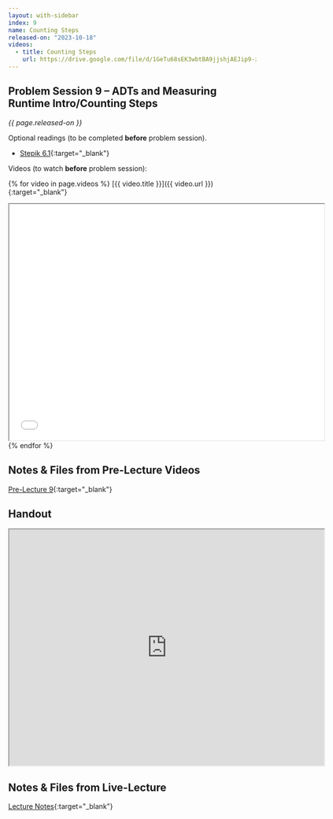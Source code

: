 ```yaml
---
layout: with-sidebar
index: 9
name: Counting Steps
released-on: "2023-10-18"
videos:
  - title: Counting Steps
    url: https://drive.google.com/file/d/1GeTu68sEK3wbtBA9jjshjAEJip9-zVRJ
---
```


## Problem Session 9 – ADTs and Measuring Runtime Intro/Counting Steps

_{{ page.released-on }}_

Optional readings (to be completed **before** problem session). 
- [Stepik 6.1](https://stepik.org/lesson/692933/step/1?unit=692543){:target="_blank"}

Videos (to watch **before** problem session):

{% for video in page.videos %}
[{{ video.title }}]({{ video.url }}){:target="_blank"}

<iframe src="{{ video.url }}/preview" width="640" height="480" allow="autoplay"></iframe>
{% endfor %}

## Notes & Files from Pre-Lecture Videos

[Pre-Lecture 9](https://github.com/ucsd-cse12-f23/ucsd-cse12-f23.github.io/tree/main/_pre-lectures/lecture-09){:target="_blank"}

## Handout

<iframe src="https://drive.google.com/file/d/1CdYDazbozOU9VMePeOFAcRIVHhrKbq4u/preview" width="640" height="480" allow="autoplay"></iframe>

## Notes & Files from Live-Lecture

[Lecture Notes](https://github.com/ucsd-cse12-f23/ucsd-cse12-f23.github.io/tree/main/_lectures/lecture-09){:target="_blank"}
